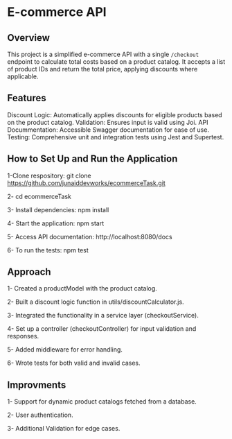 # E-commerce API

## Overview
This project is a simplified e-commerce API with a single `/checkout` endpoint to calculate total costs based on a product catalog. It accepts a list of product IDs and return the total price, applying discounts where applicable.

## Features
Discount Logic: Automatically applies discounts for eligible products based on the product catalog.
Validation: Ensures input is valid using Joi.
API Docummentation: Accessible Swagger documentation for ease of use.
Testing: Comprehensive unit and integration tests using Jest and Supertest. 

## How to Set Up and Run the Application

1-Clone respository:
    git clone https://github.com/junaiddevworks/ecommerceTask.git

2- cd ecommerceTask

3- Install dependencies:
    npm install

4- Start the application:
    npm start

5- Access API documentation:
    http://localhost:8080/docs

6- To run the tests:
    npm test

## Approach
1- Created a productModel with the product catalog.

2- Built a discount logic function in utils/discountCalculator.js.

3- Integrated the functionality in a service layer (checkoutService).

4- Set up a controller (checkoutController) for input validation and responses.

5- Added middleware for error handling.

6- Wrote tests for both valid and invalid cases.

## Improvments
1- Support for dynamic product catalogs fetched from a database.

2- User authentication.

3- Additional Validation for edge cases.


